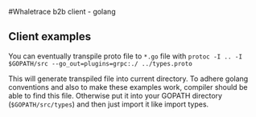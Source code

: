#Whaletrace b2b client - golang

## Client examples

You can eventually transpile proto file to `*.go` file with `protoc -I .. -I $GOPATH/src --go_out=plugins=grpc:./ ../types.proto`

This will generate transpiled file into current directory. To adhere golang conventions and also to make these examples work, compiler should be able to find this file. Otherwise put it into your GOPATH directory (`$GOPATH/src/types`) and then just import it like import types.
